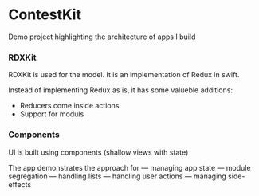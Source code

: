 # ContestKit
Demo project highlighting the architecture of apps I build

### RDXKit

RDXKit is used for the model. It is an implementation of Redux in swift.

Instead of implementing Redux as is, it has some valueble additions:
- Reducers come inside actions
- Support for moduls

### Components 

UI is built using components (shallow views with state)

The app demonstrates the approach for
— managing app state
— module segregation
— handling lists
— handling user actions
— managing side-effects
